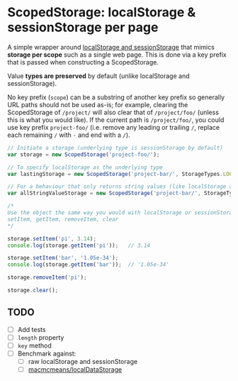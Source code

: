 # ScopedStorage: localStorage & sessionStorage per page

A simple wrapper around [localStorage and sessionStorage](https://developer.mozilla.org/en-US/docs/Web/API/Storage)
that mimics **storage per scope** such as a single web page.
This is done via a key prefix that is passed when constructing a ScopedStorage.

Value **types are preserved** by default (unlike localStorage and sessionStorage).

No key prefix (`scope`) can be a substring of another key prefix so generally URL paths should not be used as-is;
for example, clearing the ScopedStorage of `/project/` will also clear that of `/project/foo/`
(unless this is what you would like).
If the current path is `/project/foo/`, you could use key prefix `project-foo/`
(i.e. remove any leading or trailing `/`, replace each remaining `/` with `-` and end with a `/`).

```js
// Initiate a storage (underlying type is sessionStorage by default)
var storage = new ScopedStorage('project-foo/');

// To specify localStorage as the underlying type
var lastingStorage = new ScopedStorage('project-bar/', StorageTypes.LOCAL_STORAGE);

// For a behaviour that only returns string values (like localStorage and sessionStorage)
var allStringValueStorage = new ScopedStorage('project-bar/', StorageTypes.SESSION_STORAGE, true);

/*
Use the object the same way you would with localStorage or sessionStorage with these methods:
setItem, getItem, removeItem, clear
*/

storage.setItem('pi', 3.14);
console.log(storage.getItem('pi'));   // 3.14

storage.setItem('bar', '1.05e-34');
console.log(storage.getItem('bar'));  // '1.05e-34'

storage.removeItem('pi');

storage.clear();
```

## TODO

- [ ] Add tests
- [ ] `length` property
- [ ] `key` method
- [ ] Benchmark against:
  - [ ] raw localStorage and sessionStorage
  - [ ] [macmcmeans/localDataStorage](https://github.com/macmcmeans/localDataStorage)
